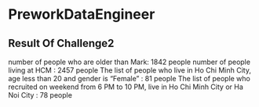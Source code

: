 # PreworkDataEngineer
## Result Of Challenge2
number of people who are older than Mark: 1842 people
number of people living at HCM : 2457 people
The list of people who live in Ho Chi Minh City, age less than 20 and gender is “Female” : 81 people
The list of people who recruited on weekend from 6 PM to 10 PM, live in Ho Chi Minh City or Ha Noi City : 78 people

